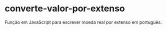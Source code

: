 # converte-valor-por-extenso
Função em JavaScript para escrever moeda real por extenso em português. 
